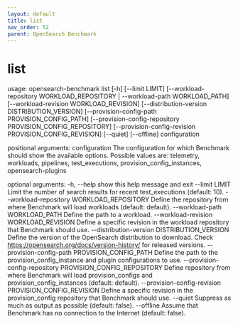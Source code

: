 ```yaml
---
layout: default
title: list
nav_order: 52
parent: OpenSearch Benchmark
---
```


# list

usage: opensearch-benchmark list [-h] [--limit LIMIT] [--workload-repository WORKLOAD_REPOSITORY | --workload-path WORKLOAD_PATH] [--workload-revision WORKLOAD_REVISION] [--distribution-version DISTRIBUTION_VERSION]
                                 [--provision-config-path PROVISION_CONFIG_PATH] [--provision-config-repository PROVISION_CONFIG_REPOSITORY] [--provision-config-revision PROVISION_CONFIG_REVISION] [--quiet] [--offline]
                                 configuration

positional arguments:
  configuration         The configuration for which Benchmark should show the available options. Possible values are: telemetry, workloads, pipelines, test_executions, provision_config_instances, opensearch-plugins

optional arguments:
  -h, --help            show this help message and exit
  --limit LIMIT         Limit the number of search results for recent test_executions (default: 10).
  --workload-repository WORKLOAD_REPOSITORY
                        Define the repository from where Benchmark will load workloads (default: default).
  --workload-path WORKLOAD_PATH
                        Define the path to a workload.
  --workload-revision WORKLOAD_REVISION
                        Define a specific revision in the workload repository that Benchmark should use.
  --distribution-version DISTRIBUTION_VERSION
                        Define the version of the OpenSearch distribution to download. Check https://opensearch.org/docs/version-history/ for released versions.
  --provision-config-path PROVISION_CONFIG_PATH
                        Define the path to the provision_config_instance and plugin configurations to use.
  --provision-config-repository PROVISION_CONFIG_REPOSITORY
                        Define repository from where Benchmark will load provision_configs and provision_config_instances (default: default).
  --provision-config-revision PROVISION_CONFIG_REVISION
                        Define a specific revision in the provision_config repository that Benchmark should use.
  --quiet               Suppress as much as output as possible (default: false).
  --offline             Assume that Benchmark has no connection to the Internet (default: false).
